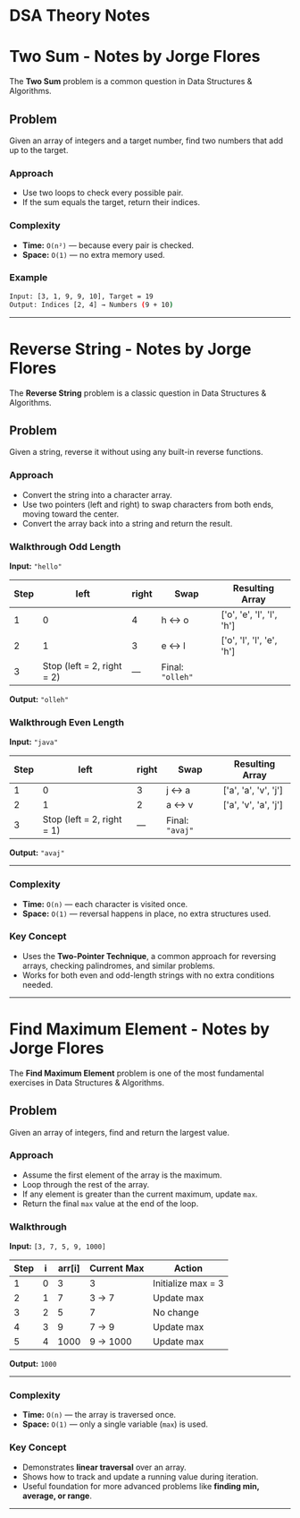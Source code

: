 # DSA Theory Notes

# Two Sum - Notes by Jorge Flores

The **Two Sum** problem is a common question in Data Structures & Algorithms.

## Problem
Given an array of integers and a target number, find two numbers that add up to the target.

### Approach
- Use two loops to check every possible pair.
- If the sum equals the target, return their indices.

### Complexity
- **Time:** `O(n²)` — because every pair is checked.
- **Space:** `O(1)` — no extra memory used.

### Example
```bash
Input: [3, 1, 9, 9, 10], Target = 19  
Output: Indices [2, 4] → Numbers (9 + 10)
```
---

# Reverse String - Notes by Jorge Flores

The **Reverse String** problem is a classic question in Data Structures & Algorithms.

## Problem
Given a string, reverse it without using any built-in reverse functions.

### Approach
- Convert the string into a character array.
- Use two pointers (left and right) to swap characters from both ends, moving toward the center.
- Convert the array back into a string and return the result.

### Walkthrough Odd Length

**Input:** `"hello"`

| Step | left | right | Swap | Resulting Array |
|------|-------|--------|------|----------------|
| 1 | 0 | 4 | h ↔ o | ['o', 'e', 'l', 'l', 'h'] |
| 2 | 1 | 3 | e ↔ l | ['o', 'l', 'l', 'e', 'h'] |
| 3 | Stop (left = 2, right = 2) | — | Final: `"olleh"` |

**Output:** `"olleh"`

### Walkthrough Even Length
**Input:** `"java"`

| Step | left | right | Swap | Resulting Array |
|------|-------|--------|------|----------------|
| 1 | 0 | 3 | j ↔ a | ['a', 'a', 'v', 'j'] |
| 2 | 1 | 2 | a ↔ v | ['a', 'v', 'a', 'j'] |
| 3 | Stop (left = 2, right = 1) | — | Final: `"avaj"` |

**Output:** `"avaj"`

---

### Complexity
- **Time:** `O(n)` — each character is visited once.
- **Space:** `O(1)` — reversal happens in place, no extra structures used.



### Key Concept
- Uses the **Two-Pointer Technique**, a common approach for reversing arrays, checking palindromes, and similar problems.
- Works for both even and odd-length strings with no extra conditions needed.

---

# Find Maximum Element - Notes by Jorge Flores

The **Find Maximum Element** problem is one of the most fundamental exercises in Data Structures & Algorithms.

## Problem
Given an array of integers, find and return the largest value.


### Approach
- Assume the first element of the array is the maximum.
- Loop through the rest of the array.
- If any element is greater than the current maximum, update `max`.
- Return the final `max` value at the end of the loop.

### Walkthrough

**Input:** `[3, 7, 5, 9, 1000]`

| Step | i | arr[i] | Current Max | Action |
|------|---|---------|--------------|---------|
| 1 | 0 | 3 | 3 | Initialize max = 3 |
| 2 | 1 | 7 | 3 → 7 | Update max |
| 3 | 2 | 5 | 7 | No change |
| 4 | 3 | 9 | 7 → 9 | Update max |
| 5 | 4 | 1000 | 9 → 1000 | Update max |

**Output:** `1000`

---

### Complexity
- **Time:** `O(n)` — the array is traversed once.
- **Space:** `O(1)` — only a single variable (`max`) is used.



### Key Concept
- Demonstrates **linear traversal** over an array.
- Shows how to track and update a running value during iteration.
- Useful foundation for more advanced problems like **finding min, average, or range**.

---

